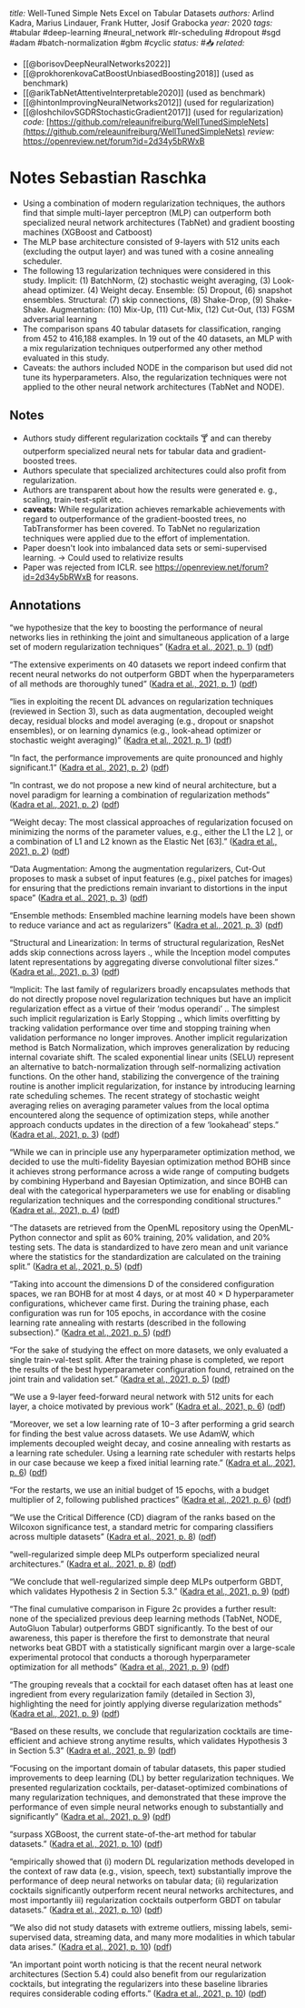 *title:* Well-Tuned Simple Nets Excel on Tabular Datasets
*authors:* Arlind Kadra, Marius Lindauer, Frank Hutter, Josif Grabocka
*year:* 2020
*tags:* #tabular #deep-learning #neural_network #lr-scheduling #dropout #sgd #adam #batch-normalization #gbm  #cyclic 
*status:* #📥
*related:*
- [[@borisovDeepNeuralNetworks2022]]
- [[@prokhorenkovaCatBoostUnbiasedBoosting2018]] (used as benchmark)
- [[@arikTabNetAttentiveInterpretable2020]] (used as benchmark)
- [[@hintonImprovingNeuralNetworks2012]] (used for regularization)
- [[@loshchilovSGDRStochasticGradient2017]] (used for regularization)
*code:* [https://github.com/releaunifreiburg/WellTunedSimpleNets](https://github.com/releaunifreiburg/WellTunedSimpleNets)
*review:* https://openreview.net/forum?id=2d34y5bRWxB

# Notes Sebastian Raschka
-   Using a combination of modern regularization techniques, the authors find that simple multi-layer perceptron (MLP) can outperform both specialized neural network architectures (TabNet) and gradient boosting machines (XGBoost and Catboost)
-   The MLP base architecture consisted of 9-layers with 512 units each (excluding the output layer) and was tuned with a cosine annealing scheduler.
-   The following 13 regularization techniques were considered in this study. Implicit: (1) BatchNorm, (2) stochastic weight averaging, (3) Look-ahead optimizer. (4) Weight decay. Ensemble: (5) Dropout, (6) snapshot ensembles. Structural: (7) skip connections, (8) Shake-Drop, (9) Shake-Shake. Augmentation: (10) Mix-Up, (11) Cut-Mix, (12) Cut-Out, (13) FGSM adversarial learning
-   The comparison spans 40 tabular datasets for classification, ranging from 452 to 416,188 examples. In 19 out of the 40 datasets, an MLP with a mix regularization techniques outperformed any other method evaluated in this study.
-   Caveats: the authors included NODE in the comparison but used did not tune its hyperparameters. Also, the regularization techniques were not applied to the other neural network architectures (TabNet and NODE).

## Notes
- Authors study different regularization cocktails 🍸 and can thereby outperform specialized neural nets for tabular data and gradient-boosted trees.
- Authors speculate that specialized architectures could also profit from regularization. 
- Authors are transparent about how the results were generated e. g., scaling, train-test-split etc.
- **caveats:** While regularization achieves remarkable achievements with regard to outperformance of the gradient-boosted trees, no TabTransformer has been covered. To TabNet no regularization techniques were applied due to the effort of implementation.
- Paper doesn't look into imbalanced data sets or semi-supervised learning. -> Could used to relativize results
- Paper was rejected from ICLR. see https://openreview.net/forum?id=2d34y5bRWxB for reasons.

## Annotations

“we hypothesize that the key to boosting the performance of neural networks lies in rethinking the joint and simultaneous application of a large set of modern regularization techniques” ([Kadra et al., 2021, p. 1](zotero://select/library/items/Z6SF869T)) ([pdf](zotero://open-pdf/library/items/299VK59K?page=1&annotation=756AGEE8))

“The extensive experiments on 40 datasets we report indeed confirm that recent neural networks do not outperform GBDT when the hyperparameters of all methods are thoroughly tuned” ([Kadra et al., 2021, p. 1](zotero://select/library/items/Z6SF869T)) ([pdf](zotero://open-pdf/library/items/299VK59K?page=1&annotation=IKY7UMAC))

“lies in exploiting the recent DL advances on regularization techniques (reviewed in Section 3), such as data augmentation, decoupled weight decay, residual blocks and model averaging (e.g., dropout or snapshot ensembles), or on learning dynamics (e.g., look-ahead optimizer or stochastic weight averaging)” ([Kadra et al., 2021, p. 1](zotero://select/library/items/Z6SF869T)) ([pdf](zotero://open-pdf/library/items/299VK59K?page=1&annotation=EQBJUBAS))

“In fact, the performance improvements are quite pronounced and highly significant.1” ([Kadra et al., 2021, p. 2](zotero://select/library/items/Z6SF869T)) ([pdf](zotero://open-pdf/library/items/299VK59K?page=2&annotation=NIQMLKXM))

“In contrast, we do not propose a new kind of neural architecture, but a novel paradigm for learning a combination of regularization methods” ([Kadra et al., 2021, p. 2](zotero://select/library/items/Z6SF869T)) ([pdf](zotero://open-pdf/library/items/299VK59K?page=2&annotation=A6MIUAI5))

“Weight decay: The most classical approaches of regularization focused on minimizing the norms of the parameter values, e.g., either the L1  the L2 ], or a combination of L1 and L2 known as the Elastic Net [63].” ([Kadra et al., 2021, p. 2](zotero://select/library/items/Z6SF869T)) ([pdf](zotero://open-pdf/library/items/299VK59K?page=2&annotation=FRLZSB3J))

“Data Augmentation: Among the augmentation regularizers, Cut-Out proposes to mask a subset of input features (e.g., pixel patches for images) for ensuring that the predictions remain invariant to distortions in the input space” ([Kadra et al., 2021, p. 3](zotero://select/library/items/Z6SF869T)) ([pdf](zotero://open-pdf/library/items/299VK59K?page=3&annotation=A7IG7QQT))

“Ensemble methods: Ensembled machine learning models have been shown to reduce variance and act as regularizers” ([Kadra et al., 2021, p. 3](zotero://select/library/items/Z6SF869T)) ([pdf](zotero://open-pdf/library/items/299VK59K?page=3&annotation=CKVE9MIM))

“Structural and Linearization: In terms of structural regularization, ResNet adds skip connections across layers ., while the Inception model computes latent representations by aggregating diverse convolutional filter sizes.” ([Kadra et al., 2021, p. 3](zotero://select/library/items/Z6SF869T)) ([pdf](zotero://open-pdf/library/items/299VK59K?page=3&annotation=VVTR34CT))

“Implicit: The last family of regularizers broadly encapsulates methods that do not directly propose novel regularization techniques but have an implicit regularization effect as a virtue of their ‘modus operandi’ .. The simplest such implicit regularization is Early Stopping ., which limits overfitting by tracking validation performance over time and stopping training when validation performance no longer improves. Another implicit regularization method is Batch Normalization, which improves generalization by reducing internal covariate shift. The scaled exponential linear units (SELU) represent an alternative to batch-normalization through self-normalizing activation functions. On the other hand, stabilizing the convergence of the training routine is another implicit regularization, for instance by introducing learning rate scheduling schemes. The recent strategy of stochastic weight averaging relies on averaging parameter values from the local optima encountered along the sequence of optimization steps, while another approach conducts updates in the direction of a few ‘lookahead’ steps.” ([Kadra et al., 2021, p. 3](zotero://select/library/items/Z6SF869T)) ([pdf](zotero://open-pdf/library/items/299VK59K?page=3&annotation=C3QLF75B))

“While we can in principle use any hyperparameter optimization method, we decided to use the multi-fidelity Bayesian optimization method BOHB  since it achieves strong performance across a wide range of computing budgets by combining Hyperband and Bayesian Optimization, and since BOHB can deal with the categorical hyperparameters we use for enabling or disabling regularization techniques and the corresponding conditional structures.” ([Kadra et al., 2021, p. 4](zotero://select/library/items/Z6SF869T)) ([pdf](zotero://open-pdf/library/items/299VK59K?page=4&annotation=5ZMMQIHH))

“The datasets are retrieved from the OpenML repository using the OpenML-Python connector and split as 60% training, 20% validation, and 20% testing sets. The data is standardized to have zero mean and unit variance where the statistics for the standardization are calculated on the training split.” ([Kadra et al., 2021, p. 5](zotero://select/library/items/Z6SF869T)) ([pdf](zotero://open-pdf/library/items/299VK59K?page=5&annotation=ULLVLKGX))

“Taking into account the dimensions D of the considered configuration spaces, we ran BOHB for at most 4 days, or at most 40 × D hyperparameter configurations, whichever came first. During the training phase, each configuration was run for 105 epochs, in accordance with the cosine learning rate annealing with restarts (described in the following subsection).” ([Kadra et al., 2021, p. 5](zotero://select/library/items/Z6SF869T)) ([pdf](zotero://open-pdf/library/items/299VK59K?page=5&annotation=Z4BGUMBV))

“For the sake of studying the effect on more datasets, we only evaluated a single train-val-test split. After the training phase is completed, we report the results of the best hyperparameter configuration found, retrained on the joint train and validation set.” ([Kadra et al., 2021, p. 5](zotero://select/library/items/Z6SF869T)) ([pdf](zotero://open-pdf/library/items/299VK59K?page=5&annotation=MG4ETHAP))

“We use a 9-layer feed-forward neural network with 512 units for each layer, a choice motivated by previous work” ([Kadra et al., 2021, p. 6](zotero://select/library/items/Z6SF869T)) ([pdf](zotero://open-pdf/library/items/299VK59K?page=6&annotation=QLDTQ9PI))

“Moreover, we set a low learning rate of 10−3 after performing a grid search for finding the best value across datasets. We use AdamW, which implements decoupled weight decay, and cosine annealing with restarts as a learning rate scheduler. Using a learning rate scheduler with restarts helps in our case because we keep a fixed initial learning rate.” ([Kadra et al., 2021, p. 6](zotero://select/library/items/Z6SF869T)) ([pdf](zotero://open-pdf/library/items/299VK59K?page=6&annotation=IY4J5SP3))

“For the restarts, we use an initial budget of 15 epochs, with a budget multiplier of 2, following published practices” ([Kadra et al., 2021, p. 6](zotero://select/library/items/Z6SF869T)) ([pdf](zotero://open-pdf/library/items/299VK59K?page=6&annotation=NFA2C4PC))

“We use the Critical Difference (CD) diagram of the ranks based on the Wilcoxon significance test, a standard metric for comparing classifiers across multiple datasets” ([Kadra et al., 2021, p. 8](zotero://select/library/items/Z6SF869T)) ([pdf](zotero://open-pdf/library/items/299VK59K?page=8&annotation=D8CQBND9))

“well-regularized simple deep MLPs outperform specialized neural architectures.” ([Kadra et al., 2021, p. 8](zotero://select/library/items/Z6SF869T)) ([pdf](zotero://open-pdf/library/items/299VK59K?page=8&annotation=E9W2PNZS))

“We conclude that well-regularized simple deep MLPs outperform GBDT, which validates Hypothesis 2 in Section 5.3.” ([Kadra et al., 2021, p. 9](zotero://select/library/items/Z6SF869T)) ([pdf](zotero://open-pdf/library/items/299VK59K?page=9&annotation=6GGRLCUN))

“The final cumulative comparison in Figure 2c provides a further result: none of the specialized previous deep learning methods (TabNet, NODE, AutoGluon Tabular) outperforms GBDT significantly. To the best of our awareness, this paper is therefore the first to demonstrate that neural networks beat GBDT with a statistically significant margin over a large-scale experimental protocol that conducts a thorough hyperparameter optimization for all methods” ([Kadra et al., 2021, p. 9](zotero://select/library/items/Z6SF869T)) ([pdf](zotero://open-pdf/library/items/299VK59K?page=9&annotation=QPX8XTCY))

“The grouping reveals that a cocktail for each dataset often has at least one ingredient from every regularization family (detailed in Section 3), highlighting the need for jointly applying diverse regularization methods” ([Kadra et al., 2021, p. 9](zotero://select/library/items/Z6SF869T)) ([pdf](zotero://open-pdf/library/items/299VK59K?page=9&annotation=NBV7VJ54))

“Based on these results, we conclude that regularization cocktails are time-efficient and achieve strong anytime results, which validates Hypothesis 3 in Section 5.3” ([Kadra et al., 2021, p. 9](zotero://select/library/items/Z6SF869T)) ([pdf](zotero://open-pdf/library/items/299VK59K?page=9&annotation=BXVKT5DH))

“Focusing on the important domain of tabular datasets, this paper studied improvements to deep learning (DL) by better regularization techniques. We presented regularization cocktails, per-dataset-optimized combinations of many regularization techniques, and demonstrated that these improve the performance of even simple neural networks enough to substantially and significantly” ([Kadra et al., 2021, p. 9](zotero://select/library/items/Z6SF869T)) ([pdf](zotero://open-pdf/library/items/299VK59K?page=9&annotation=KC4WACU5))

“surpass XGBoost, the current state-of-the-art method for tabular datasets.” ([Kadra et al., 2021, p. 10](zotero://select/library/items/Z6SF869T)) ([pdf](zotero://open-pdf/library/items/299VK59K?page=10&annotation=U879IT7M))

“empirically showed that (i) modern DL regularization methods developed in the context of raw data (e.g., vision, speech, text) substantially improve the performance of deep neural networks on tabular data; (ii) regularization cocktails significantly outperform recent neural networks architectures, and most importantly iii) regularization cocktails outperform GBDT on tabular datasets.” ([Kadra et al., 2021, p. 10](zotero://select/library/items/Z6SF869T)) ([pdf](zotero://open-pdf/library/items/299VK59K?page=10&annotation=363GL74Y))

“We also did not study datasets with extreme outliers, missing labels, semi-supervised data, streaming data, and many more modalities in which tabular data arises.” ([Kadra et al., 2021, p. 10](zotero://select/library/items/Z6SF869T)) ([pdf](zotero://open-pdf/library/items/299VK59K?page=10&annotation=T6QRTKIK))

“An important point worth noticing is that the recent neural network architectures (Section 5.4) could also benefit from our regularization cocktails, but integrating the regularizers into these baseline libraries requires considerable coding efforts.” ([Kadra et al., 2021, p. 10](zotero://select/library/items/Z6SF869T)) ([pdf](zotero://open-pdf/library/items/299VK59K?page=10&annotation=3NS92KGN))
